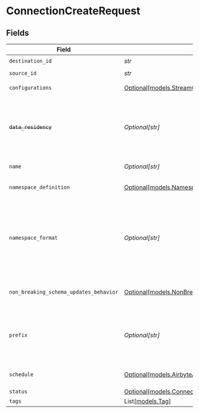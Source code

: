 # ConnectionCreateRequest


## Fields

| Field                                                                                                                                                                                         | Type                                                                                                                                                                                          | Required                                                                                                                                                                                      | Description                                                                                                                                                                                   | Example                                                                                                                                                                                       |
| --------------------------------------------------------------------------------------------------------------------------------------------------------------------------------------------- | --------------------------------------------------------------------------------------------------------------------------------------------------------------------------------------------- | --------------------------------------------------------------------------------------------------------------------------------------------------------------------------------------------- | --------------------------------------------------------------------------------------------------------------------------------------------------------------------------------------------- | --------------------------------------------------------------------------------------------------------------------------------------------------------------------------------------------- |
| `destination_id`                                                                                                                                                                              | *str*                                                                                                                                                                                         | :heavy_check_mark:                                                                                                                                                                            | N/A                                                                                                                                                                                           |                                                                                                                                                                                               |
| `source_id`                                                                                                                                                                                   | *str*                                                                                                                                                                                         | :heavy_check_mark:                                                                                                                                                                            | N/A                                                                                                                                                                                           |                                                                                                                                                                                               |
| `configurations`                                                                                                                                                                              | [Optional[models.StreamConfigurationsInput]](../models/streamconfigurationsinput.md)                                                                                                          | :heavy_minus_sign:                                                                                                                                                                            | A list of configured stream options for a connection.                                                                                                                                         |                                                                                                                                                                                               |
| ~~`data_residency`~~                                                                                                                                                                          | *Optional[str]*                                                                                                                                                                               | :heavy_minus_sign:                                                                                                                                                                            | : warning: ** DEPRECATED **: We no longer support modifying dataResidency on Community and Enterprise connections. All connections will use the dataResidency of their associated workspace.. |                                                                                                                                                                                               |
| `name`                                                                                                                                                                                        | *Optional[str]*                                                                                                                                                                               | :heavy_minus_sign:                                                                                                                                                                            | Optional name of the connection                                                                                                                                                               |                                                                                                                                                                                               |
| `namespace_definition`                                                                                                                                                                        | [Optional[models.NamespaceDefinitionEnum]](../models/namespacedefinitionenum.md)                                                                                                              | :heavy_minus_sign:                                                                                                                                                                            | Define the location where the data will be stored in the destination                                                                                                                          |                                                                                                                                                                                               |
| `namespace_format`                                                                                                                                                                            | *Optional[str]*                                                                                                                                                                               | :heavy_minus_sign:                                                                                                                                                                            | Used when namespaceDefinition is 'custom_format'. If blank then behaves like namespaceDefinition = 'destination'. If "${SOURCE_NAMESPACE}" then behaves like namespaceDefinition = 'source'.  | ${SOURCE_NAMESPACE}                                                                                                                                                                           |
| `non_breaking_schema_updates_behavior`                                                                                                                                                        | [Optional[models.NonBreakingSchemaUpdatesBehaviorEnum]](../models/nonbreakingschemaupdatesbehaviorenum.md)                                                                                    | :heavy_minus_sign:                                                                                                                                                                            | Set how Airbyte handles syncs when it detects a non-breaking schema change in the source                                                                                                      |                                                                                                                                                                                               |
| `prefix`                                                                                                                                                                                      | *Optional[str]*                                                                                                                                                                               | :heavy_minus_sign:                                                                                                                                                                            | Prefix that will be prepended to the name of each stream when it is written to the destination (ex. “airbyte_” causes “projects” => “airbyte_projects”).                                      |                                                                                                                                                                                               |
| `schedule`                                                                                                                                                                                    | [Optional[models.AirbyteAPIConnectionSchedule]](../models/airbyteapiconnectionschedule.md)                                                                                                    | :heavy_minus_sign:                                                                                                                                                                            | schedule for when the the connection should run, per the schedule type                                                                                                                        |                                                                                                                                                                                               |
| `status`                                                                                                                                                                                      | [Optional[models.ConnectionStatusEnum]](../models/connectionstatusenum.md)                                                                                                                    | :heavy_minus_sign:                                                                                                                                                                            | N/A                                                                                                                                                                                           |                                                                                                                                                                                               |
| `tags`                                                                                                                                                                                        | List[[models.Tag](../models/tag.md)]                                                                                                                                                          | :heavy_minus_sign:                                                                                                                                                                            | N/A                                                                                                                                                                                           |                                                                                                                                                                                               |